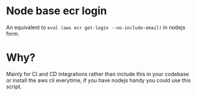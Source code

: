 # Node base ecr login

An equivalent to `eval (aws ecr get-login --no-include-email)`
in nodejs form.

# Why?

Mainly for CI and CD integrations rather than include this in your codebase
or install the aws cli everytime, if you have nodejs handy you could use this script.
